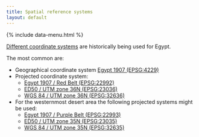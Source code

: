 ```yaml
---
title: Spatial reference systems
layout: default
---
```


{% include data-menu.html %}


[Different coordinate systems](http://epsg.io/?q=egypt) are historically being used for Egypt.

The most common are:
- Geographical coordinate system [Egypt 1907 (EPSG:4229)](http://epsg.io/4229)
- Projected coordinate system:
  - [Egypt 1907 / Red Belt (EPSG:22992)](http://epsg.io/22992)
  - [ED50 / UTM zone 36N (EPSG:23036)](http://epsg.io/23036)
  - [WGS 84 / UTM zone 36N (EPSG:32636)](http://epsg.io/32636)
- For the westernmost desert area the following projected systems might be used:
  - [Egypt 1907 / Purple Belt (EPSG:22993)](http://epsg.io/22993)
  - [ED50 / UTM zone 35N (EPSG:23035)](http://epsg.io/23035)
  - [WGS 84 / UTM zone 35N (EPSG:32635)](http://epsg.io/32635)